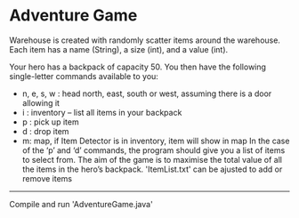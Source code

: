 # Adventure Game

Warehouse is created with randomly scatter items around the warehouse. 
Each item has a name (String), a size (int), and a value (int). 

Your hero has a backpack of capacity 50. 
You then have the following single-letter commands available to you:
 
* n, e, s, w : head north, east, south or west, assuming there is a door allowing it
* i : inventory – list all items in your backpack
* p : pick up item
* d : drop item
* m: map, if Item Detector is in inventory, item will show in map 
In the case of the ‘p’ and ‘d’ commands, the program should give you a list of items to select from.
The aim of the game is to maximise the total value of all the items in the hero’s backpack.
'ItemList.txt' can be ajusted to add or remove items
___
Compile and run 'AdventureGame.java'


